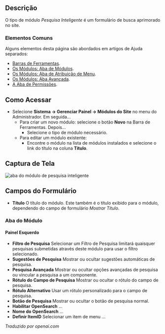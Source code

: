 <!-- Filename: Help4.x:Site_Modules:_Smart_Search / Display title: Módulos: Pesquisa Inteligente  -->

## Descrição

O tipo de módulo *Pesquisa Inteligente* é um formulário de busca aprimorado no site.

### Elementos Comuns

Alguns elementos desta página são abordados em artigos de Ajuda separados:

* [Barras de Ferramentas](jdocmanual?article=help/common-elements/toolbars).
* [Os Módulos: Aba de Módulos](jdocmanual?article=help/modules/modules-module-tab).
* [Os Módulos: Aba de Atribuição de Menu](jdocmanual?article=help/modules/modules-menu-assignment-tab).
* [Os Módulos: Aba Avançada](jdocmanual?article=help/modules/modules-advanced-tab).
* [A Aba de Permissões](jdocmanual?article=help/common-elements/edit-permissions).

## Como Acessar

- Selecione **Sistema → Gerenciar Painel → Módulos do Site** no menu do Administrador. Em seguida...
  - Para criar um novo módulo: selecione o botão **Novo** na Barra de Ferramentas. Depois...
    - Selecione o tipo de módulo necessário.
  - Para editar um módulo existente:
    - Encontre o módulo na lista de módulos instalados e selecione o link do título na coluna **Título**.

## Captura de Tela

![aba do módulo de pesquisa inteligente](../../../pt/images/modules-site/modules-smart-search-module-tab.png)

## Campos do Formulário

- **Título** O título do módulo. Este também é o título exibido
  para o módulo, dependendo do campo de formulário *Mostrar Título*.

### Aba do Módulo

#### Painel Esquerdo

- **Filtro de Pesquisa** Selecionar um Filtro de Pesquisa limitará quaisquer pesquisas submetidas
  através deste módulo para usar o filtro selecionado.
- **Sugestões de Pesquisa** Mostrar ou ocultar sugestões automáticas de pesquisa.
- **Pesquisa Avançada** Mostrar ou ocultar opções avançadas de pesquisa ou vincular a pesquisa
  a um componente. 
- **Rótulo do Campo de Pesquisa** Mostrar ou ocultar o rótulo do campo de pesquisa.
- **Rótulo Alternativo** Usar um rótulo personalizado para o campo de pesquisa.
- **Botão de Pesquisa** Mostrar ou ocultar o botão de pesquisa normal.
- **Habilitar OpenSearch** ...
- **Nome do OpenSearch** ...
- **Definir ItemID** Selecionar um item de menu ...

*Traduzido por openai.com*

